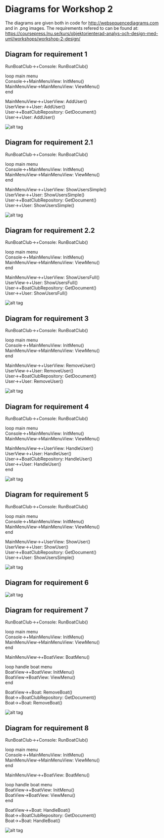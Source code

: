 # Diagrams for Workshop 2
The diagrams are given both in code for http://websequencediagrams.com and in .png images.
The requirements refered to can be found at: https://coursepress.lnu.se/kurs/objektorienterad-analys-och-design-med-uml/workshops/workshop-2-design/

## Diagram for requirement 1
RunBoatClub->+Console: RunBoatClub()  

loop main menu  
Console->+MainMenuView: InitMenu()  
MainMenuView->MainMenuView: ViewMenu()  
end  

MainMenuView->+UserView: AddUser()  
UserView->+User: AddUser()  
User->+BoatClubRepository: GetDocument()  
User->+User: AddUser()  

![alt tag](https://github.com/rr222cy/BoatClub-workshop2/blob/master/Diagrams/Requirement1.png)

## Diagram for requirement 2.1
RunBoatClub->+Console: RunBoatClub()  

loop main menu  
Console->+MainMenuView: InitMenu()  
MainMenuView->MainMenuView: ViewMenu()  
end  

MainMenuView->+UserView: ShowUsersSimple()  
UserView->+User: ShowUsersSimple()  
User->+BoatClubRepository: GetDocument()  
User->+User: ShowUsersSimple()  

![alt tag](https://github.com/rr222cy/BoatClub-workshop2/blob/master/Diagrams/Requirement2.1.png)
## Diagram for requirement 2.2
RunBoatClub->+Console: RunBoatClub()  

loop main menu  
Console->+MainMenuView: InitMenu()  
MainMenuView->MainMenuView: ViewMenu()  
end  

MainMenuView->+UserView: ShowUsersFull()  
UserView->+User: ShowUsersFull()  
User->+BoatClubRepository: GetDocument()  
User->+User: ShowUsersFull()

![alt tag](https://github.com/rr222cy/BoatClub-workshop2/blob/master/Diagrams/Requirement2.2.png)
## Diagram for requirement 3
RunBoatClub->+Console: RunBoatClub()  

loop main menu  
Console->+MainMenuView: InitMenu()  
MainMenuView->MainMenuView: ViewMenu()  
end  

MainMenuView->+UserView: RemoveUser()  
UserView->+User: RemoveUser()  
User->+BoatClubRepository: GetDocument()  
User->+User: RemoveUser()  

![alt tag](https://github.com/rr222cy/BoatClub-workshop2/blob/master/Diagrams/Requirement3.png)
## Diagram for requirement 4
RunBoatClub->+Console: RunBoatClub()  

loop main menu  
Console->+MainMenuView: InitMenu()  
MainMenuView->MainMenuView: ViewMenu()  

MainMenuView->+UserView: HandleUser()  
UserView->+User: HandleUser()  
User->+BoatClubRepository: HandleUser()  
User->+User: HandleUser()  
end  


![alt tag](https://github.com/rr222cy/BoatClub-workshop2/blob/master/Diagrams/Requirement4.png)
## Diagram for requirement 5
RunBoatClub->+Console: RunBoatClub()  

loop main menu  
Console->+MainMenuView: InitMenu()  
MainMenuView->MainMenuView: ViewMenu()  
end  

MainMenuView->+UserView: ShowUser()  
UserView->+User: ShowUser()  
User->+BoatClubRepository: GetDocument()  
User->+User: ShowUsersSimple()  

![alt tag](https://github.com/rr222cy/BoatClub-workshop2/blob/master/Diagrams/Requirement5.png)
## Diagram for requirement 6

![alt tag](https://github.com/rr222cy/BoatClub-workshop2/blob/master/Diagrams/Requirement6.png)
## Diagram for requirement 7
RunBoatClub->+Console: RunBoatClub()  

loop main menu  
Console->+MainMenuView: InitMenu()  
MainMenuView->MainMenuView: ViewMenu()  
end  

MainMenuView->+BoatView: BoatMenu()  

loop handle boat menu  
BoatView->+BoatView: InitMenu()  
BoatView->BoatView: ViewMenu()  
end  

BoatView->+Boat: RemoveBoat()  
Boat->+BoatClubRepository: GetDocument()  
Boat->+Boat: RemoveBoat()  

![alt tag](https://github.com/rr222cy/BoatClub-workshop2/blob/master/Diagrams/Requirement7.png)
## Diagram for requirement 8
RunBoatClub->+Console: RunBoatClub()  

loop main menu  
Console->+MainMenuView: InitMenu()  
MainMenuView->MainMenuView: ViewMenu()  
end  

MainMenuView->+BoatView: BoatMenu()  

loop handle boat menu  
BoatView->+BoatView: InitMenu()  
BoatView->BoatView: ViewMenu()  
end  

BoatView->+Boat: HandleBoat()  
Boat->+BoatClubRepository: GetDocument()  
Boat->+Boat: HandleBoat()  

![alt tag](https://github.com/rr222cy/BoatClub-workshop2/blob/master/Diagrams/Requirement8.png)